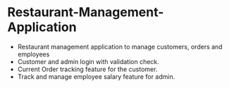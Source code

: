 # Restaurant-Management-Application
* Restaurant management application to manage customers, orders and employees
* Customer and admin login with validation check.
* Current Order tracking feature for the customer.
* Track and manage employee salary feature for admin.

